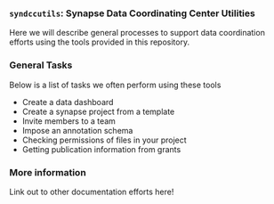 ### `syndccutils`: Synapse Data Coordinating Center Utilities
Here we will describe general processes to support data coordination efforts using the tools provided in this repository.

### General Tasks
Below is a list of tasks we often perform using these tools
* Create a data dashboard
* Create a synapse project from a template
* Invite members to a team
* Impose an annotation schema
* Checking permissions of files in your project
* Getting publication information from grants

### More information
Link out to other documentation efforts here!
